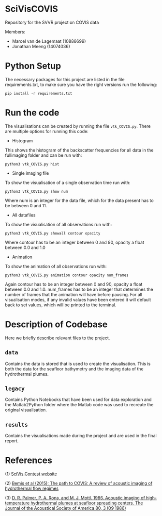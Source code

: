 # SciVisCOVIS
Repository for the SVVR project on COVIS data

Members:

* Marcel van de Lagemaat (10886699)
* Jonathan Meeng (14074036)

# Python Setup

The necessary packages for this project are listed in the file requirements.txt, to make sure you have the right versions run the following:

```shell
pip install -r requirements.txt
```
# Run the code

The visualisations can be created by running the file `vtk_COVIS.py`. There are multiple options for running this code:
- Histogram

This shows the histogram of the backscatter frequencies for all data in the fullimaging folder and can be run with:
```shell
python3 vtk_COVIS.py hist
```

- Single imaging file

To show the visualisation of a single observation time run with:
``` shell
python3 vtk_COVIS.py show num
```
Where num is an integer for the data file, which for the data present has to be between 0 and 11. 

- All datafiles

To show the visualisation of all observations run with:
``` shell
python3 vtk_COVIS.py showall contour opacity
```
Where contour has to be an integer between 0 and 90, opacity a float between 0.0 and 1.0

- Animation

To show the animation of all observations run with:
``` shell
python3 vtk_COVIS.py animation contour opacity num_frames
```
Again contour has to be an integer between 0 and 90, opacity a float between 0.0 and 1.0. num_frames has to be an integer that determines the number of frames that the animation will have before pausing. 
For all visualisation modes, if any invalid values have been entered it will default back to set values, which will be printed to the terminal.

# Description of Codebase

Here we briefly describe relevant files to the project.

## `data`

Contains the data is stored that is used to create the visualisation. This is both the data for the seafloor bathymetry and the imaging data of the hydrothermal plumes. 

## `legacy`

Contains Python Notebooks that have been used for data exploration and the Matlab2Python folder where the Matlab code was used to recreate the original visualisation. 

## `results`

Contains the visualisations made during the project and are used in the final report. 

# References

(1) [SciVis Contest website](https://sciviscontest2024.github.io/) 

(2) [Bemis et al (2015): The path to COVIS: A review of acoustic imaging of hydrothermal flow regimes](https://www.sciencedirect.com/science/article/abs/pii/S0967064515002027?via%3Dihub) 

(3) [D. R. Palmer, P. A. Rona, and M. J. Mottl. 1986. Acoustic imaging of high-temperature hydrothermal plumes at seafloor spreading centers. The Journal of the Acoustical Society of America 80, 3 (09 1986)](https://pubs.aip.org/asa/jasa/article-abstract/80/3/888/680648/Acoustic-imaging-of-high-temperature-hydrothermal?redirectedFrom=fulltext)
